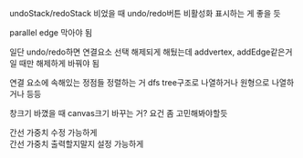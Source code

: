 undoStack/redoStack 비었을 때 undo/redo버튼 비활성화 표시하는 게 좋을 듯   

parallel edge 막아야 됨   

일단 undo/redo하면 연결요소 선택 해제되게 해뒀는데 addvertex, addEdge같은거일 때만 해제하게 바꿔야 됨

연결 요소에 속해있는 정점들 정렬하는 거 dfs tree구조로 나열하거나 원형으로 나열하거나 등등

창크기 바꼈을 때 canvas크기 바꾸는 거? 요건 좀 고민해봐야할듯   

간선 가중치 수정 가능하게   
간선 가중치 출력할지말지 설정 가능하게   